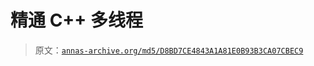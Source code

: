 # 精通 C++ 多线程

> 原文：[`annas-archive.org/md5/D8BD7CE4843A1A81E0B93B3CA07CBEC9`](https://annas-archive.org/md5/D8BD7CE4843A1A81E0B93B3CA07CBEC9)